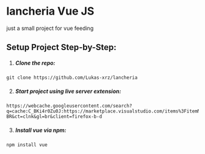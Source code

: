 # lancheria Vue JS

just a small project for vue feeding

## Setup Project Step-by-Step:


1. ##### Clone the repo:

```
git clone https://github.com/Lukas-xrz/lancheria
```

2. ##### Start project using live server extension:

```
https://webcache.googleusercontent.com/search?q=cache:C_BKi4r0Zu0J:https://marketplace.visualstudio.com/items%3FitemName%3Dritwickdey.LiveServer&cd=1&hl=pt-BR&ct=clnk&gl=br&client=firefox-b-d

```
3. ##### Install vue via npm:

```
npm install vue

```


